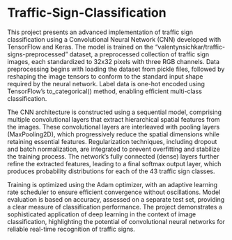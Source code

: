 # Traffic-Sign-Classification

This project presents an advanced implementation of traffic sign classification using a Convolutional Neural Network (CNN) developed with TensorFlow and Keras. The model is trained on the “valentynsichkar/traffic-signs-preprocessed” dataset, a preprocessed collection of traffic sign images, each standardized to 32x32 pixels with three RGB channels. Data preprocessing begins with loading the dataset from pickle files, followed by reshaping the image tensors to conform to the standard input shape required by the neural network. Label data is one-hot encoded using TensorFlow’s to_categorical() method, enabling efficient multi-class classification.

The CNN architecture is constructed using a sequential model, comprising multiple convolutional layers that extract hierarchical spatial features from the images. These convolutional layers are interleaved with pooling layers (MaxPooling2D), which progressively reduce the spatial dimensions while retaining essential features. Regularization techniques, including dropout and batch normalization, are integrated to prevent overfitting and stabilize the training process. The network’s fully connected (dense) layers further refine the extracted features, leading to a final softmax output layer, which produces probability distributions for each of the 43 traffic sign classes.

Training is optimized using the Adam optimizer, with an adaptive learning rate scheduler to ensure efficient convergence without oscillations. Model evaluation is based on accuracy, assessed on a separate test set, providing a clear measure of classification performance. The project demonstrates a sophisticated application of deep learning in the context of image classification, highlighting the potential of convolutional neural networks for reliable real-time recognition of traffic signs.
